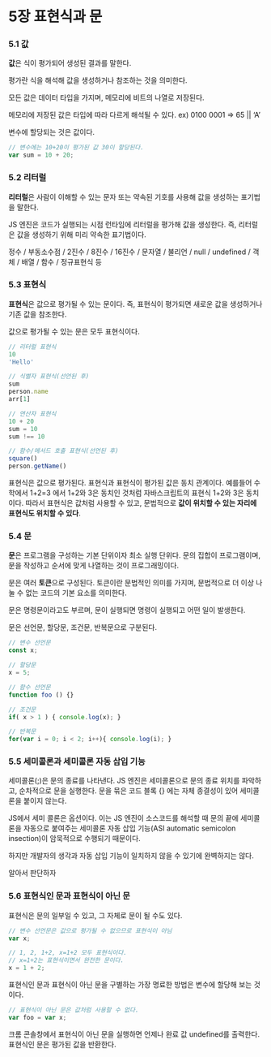 # 5장 표현식과 문

### 5.1 값

**값**은 식이 평가되어 생성된 결과를 말한다.

평가란 식을 해석해 값을 생성하거나 참조하는 것을 의미한다.

모든 값은 데이터 타입을 가지며, 메모리에 비트의 나열로 저장된다.

메모리에 저장된 값은 타입에 따라 다르게 해석될 수 있다. ex) 0100 0001 ⇒ 65 || ‘A’

변수에 할당되는 것은 값이다.

```jsx
// 변수에는 10+20이 평가된 값 30이 할당된다.
var sum = 10 + 20;
```

###

### 5.2 리터럴

**리터럴**은 사람이 이해할 수 있는 문자 또는 약속된 기호를 사용해 값을 생성하는 표기법을 말한다.

JS 엔진은 코드가 실행되는 시점 런타임에 리터럴을 평가해 값을 생성한다. 즉, 리터럴은 값을 생성하기 위해 미리 약속한 표기법이다.

정수 / 부동소수점 / 2진수 / 8진수 / 16진수 / 문자열 / 불리언 / null / undefined / 객체 / 배열 / 함수 / 정규표현식 등



### 5.3 표현식

**표현식**은 값으로 평가될 수 있는 문이다. 즉, 표현식이 평가되면 새로운 값을 생성하거나 기존 값을 참조한다.

값으로 평가될 수 있는 문은 모두 표현식이다.

```jsx
// 리터럴 표현식
10
'Hello'

// 식별자 표현식(선언된 후)
sum
person.name
arr[1]

// 연산자 표현식
10 + 20
sum = 10
sum !== 10

// 함수/메서드 호출 표현식(선언된 후)
square()
person.getName()
```

표현식은 값으로 평가된다. 표현식과 표현식이 평가된 값은 동치 관계이다. 예를들어 수학에서 1+2=3 에서 1+2와 3은 동치인 것처럼 자바스크립트의 표현식 1+2와 3은 동치이다. 따라서 표현식은 값처럼 사용할 수 있고, 문법적으로 **값이 위치할 수 있는 자리에 표현식도 위치할 수 있다**.

###

### 5.4 문

**문**은 프로그램을 구성하는 기본 단위이자 최소 실행 단위다. 문의 집합이 프로그램이며, 문을 작성하고 순서에 맞게 나열하는 것이 프로그래밍이다.

문은 여러 **토큰**으로 구성된다. 토큰이란 문법적인 의미를 가지며, 문법적으로 더 이상 나눌 수 없는 코드의 기본 요소를 의미한다.

문은 명령문이라고도 부르며, 문이 실행되면 명령이 실행되고 어떤 일이 발생한다.

문은 선언문, 할당문, 조건문, 반복문으로 구분된다.

```jsx
// 변수 선언문
const x;

// 할당문
x = 5;

// 함수 선언문
function foo () {}

// 조건문
if( x > 1 ) { console.log(x); }

// 반복문
for(var i = 0; i < 2; i++){ console.log(i); }

```

###

### 5.5 세미콜론과 세미콜론 자동 삽입 기능

세미콜론(;)은 문의 종료를 나타낸다. JS 엔진은 세미콜론으로 문의 종료 위치를 파악하고, 순차적으로 문을 실행한다. 문을 묶은 코드 블록 {} 에는 자체 종결성이 있어 세미콜론을 붙이지 않는다.

JS에서 세미 콜론은 옵션이다. 이는 JS 엔진이 소스코드를 해석할 때 문의 끝에 세미콜론을 자동으로 붙여주는 세미콜론 자동 삽입 기능(ASI automatic semicolon insection)이 암묵적으로 수행되기 때문이다.

하지만 개발자의 생각과 자동 삽입 기능이 일치하지 않을 수 있기에 완벽하지는 않다.

알아서 판단하자

###

### 5.6 표현식인 문과 표현식이 아닌 문

표현식은 문의 일부일 수 있고, 그 자체로 문이 될 수도 있다.

```jsx
// 변수 선언문은 값으로 평가될 수 없으므로 표현식이 아님
var x;

// 1, 2, 1+2, x=1+2 모두 표현식이다.
// x=1+2는 표현식이면서 완전한 문이다.
x = 1 + 2;
```

표현식인 문과 표현식이 아닌 문을 구별하는 가장 명료한 방법은 변수에 할당해 보는 것이다.

```jsx
// 표현식이 아닌 문은 값처럼 사용할 수 없다.
var foo = var x;
```

크롬 콘솔창에서 표현식이 아닌 문을 실행하면 언제나 완료 값 undefined를 출력한다. 표현식인 문은 평가된 값을 반환한다.
